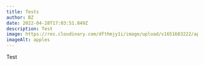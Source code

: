 ```yaml
---
title: Tests
author: BZ
date: 2022-04-28T17:03:51.849Z
description: Test
image: https://res.cloudinary.com/dfthmjy1i/image/upload/v1651683222/apple_irjypg.jpg
imageAlt: apples
---
```

Test